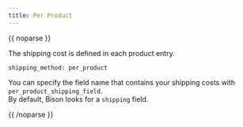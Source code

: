 ```yaml
---
title: Per Product
---
```

{{ noparse }}

The shipping cost is defined in each product entry.  

~~~
shipping_method: per_product
~~~

You can specify the field name that contains your shipping costs with `per_product_shipping_field`.  
By default, Bison looks for a `shipping` field.

{{ /noparse }}